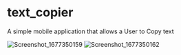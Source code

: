 # text_copier

A simple mobile application that allows a User to Copy text


![Screenshot_1677350159](https://user-images.githubusercontent.com/66890167/221374016-3548134b-0ce3-48c0-be6b-485dc5924f62.png)
![Screenshot_1677350162](https://user-images.githubusercontent.com/66890167/221374020-dffb4c63-95f9-45b7-a4d4-587cbb367255.png)
